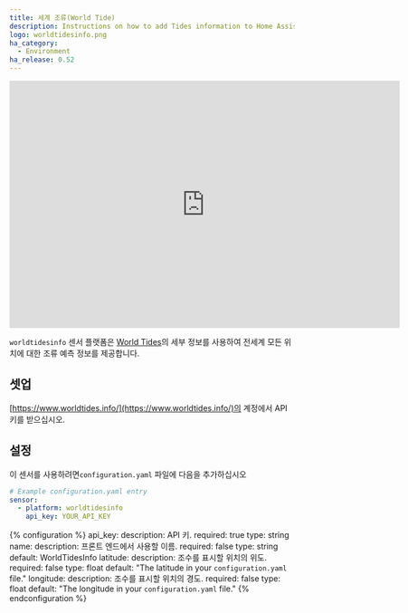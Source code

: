 ```yaml
---
title: 세계 조류(World Tide)
description: Instructions on how to add Tides information to Home Assistant.
logo: worldtidesinfo.png
ha_category:
  - Environment
ha_release: 0.52
---
```


<div class='videoWrapper'>
<iframe width="690" height="437" src="https://www.youtube.com/embed/sHCTH3tPEJM" frameborder="0" allow="accelerometer; autoplay; encrypted-media; gyroscope; picture-in-picture" allowfullscreen></iframe>
</div>

`worldtidesinfo` 센서 플랫폼은 [World Tides](https://www.worldtides.info/)의 세부 정보를 사용하여 전세계 모든 위치에 대한 조류 예측 정보를 제공합니다.


## 셋업 

[https://www.worldtides.info/](https://www.worldtides.info/)의 계정에서 API 키를 받으십시오.

## 설정

이 센서를 사용하려면`configuration.yaml` 파일에 다음을 추가하십시오

```yaml
# Example configuration.yaml entry
sensor:
  - platform: worldtidesinfo
    api_key: YOUR_API_KEY
```

{% configuration %}
api_key:
  description: API 키.
  required: true
  type: string
name:
  description: 프론트 엔드에서 사용할 이름.
  required: false
  type: string
  default: WorldTidesInfo
latitude:
  description: 조수를 표시할 위치의 위도.
  required: false
  type: float
  default: "The latitude in your `configuration.yaml` file."
longitude:
  description: 조수를 표시할 위치의 경도.
  required: false
  type: float
  default: "The longitude in your `configuration.yaml` file."
{% endconfiguration %}
